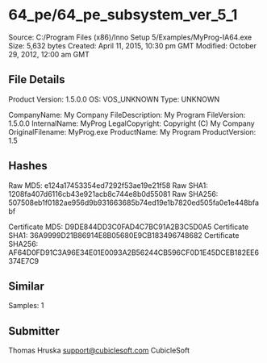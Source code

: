 64_pe/64_pe_subsystem_ver_5_1
=============================

Source:  C:/Program Files (x86)/Inno Setup 5/Examples/MyProg-IA64.exe
Size:  5,632 bytes
Created:  April 11, 2015, 10:30 pm GMT
Modified:  October 29, 2012, 12:00 am GMT

File Details
------------

Product Version:  1.5.0.0
OS:  VOS_UNKNOWN
Type:  UNKNOWN

CompanyName:  My Company
FileDescription:  My Program
FileVersion:  1.5.0.0
InternalName:  MyProg
LegalCopyright:  Copyright (C) My Company
OriginalFilename:  MyProg.exe
ProductName:  My Program
ProductVersion:  1.5

Hashes
------

Raw MD5:  e124a17453354ed7292f53ae19e21f58
Raw SHA1:  1208fa407d6116cb43e921acb8c744e8b0d55081
Raw SHA256:  507508eb1f0182ae956d9b931663685b74ed19e1b7820ed505fa0e1e448bfabf

Certificate MD5:  D9DE844DD3C0FAD4C7BC91A2B3C5D0A5
Certificate SHA1:  36A9999D21B86914E8B05680E9CB183496748682
Certificate SHA256:  AF64D0FD91C3A96E34E01E0093A2B56244CB596CF0D1E45DCEB182EE6374E7C9

Similar
-------

Samples:  1


Submitter
---------

Thomas Hruska
support@cubiclesoft.com
CubicleSoft
